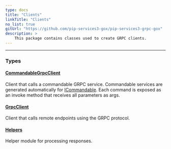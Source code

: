 ```yaml
---
type: docs
title: "Clients"
linkTitle: "Clients"
no_list: true
gitUrl: "https://github.com/pip-services3-gox/pip-services3-grpc-gox"
description: >
    This package contains classes used to create GRPC clients.
---
```

---
<div class="module-body"> 

### Types

#### [CommandableGrpcClient](commandable_grpc_client)
Client that calls a commandable GRPC service.
Commandable services are generated automatically for [ICommandable](../../commons/commands/icommandable). Each command is exposed as an invoke method that receives all parameters as args.

#### [GrpcClient](grpc_client)
Client that calls remote endpoints using the GRPC protocol.


#### [Helpers](helpers)
Helper module for processing responses.


</div>

